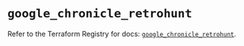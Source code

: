 # `google_chronicle_retrohunt`

Refer to the Terraform Registry for docs: [`google_chronicle_retrohunt`](https://registry.terraform.io/providers/hashicorp/google/6.44.0/docs/resources/chronicle_retrohunt).
